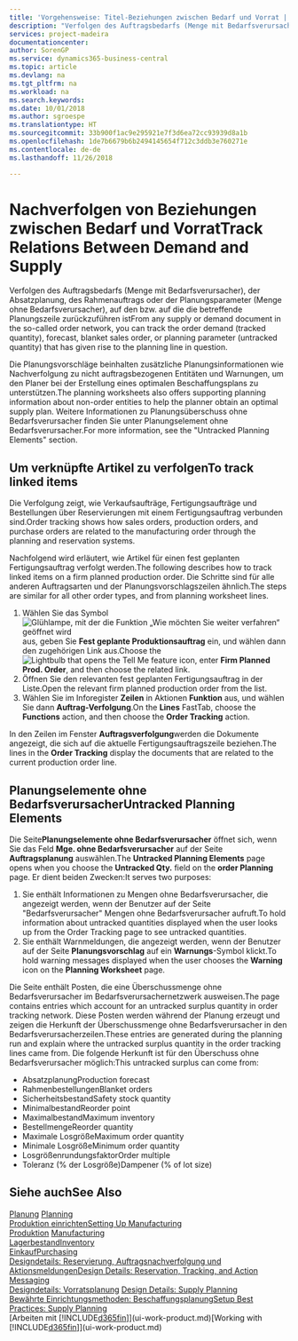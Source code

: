 ```yaml
---
title: 'Vorgehensweise: Titel-Beziehungen zwischen Bedarf und Vorrat | Microsoft Docs'
description: "Verfolgen des Auftragsbedarfs (Menge mit Bedarfsverursacher), der Absatzplanung, des Rahmenauftrags oder der Planungsparameter (Menge ohne Bedarfsverursacher), auf den bzw. auf die die betreffende Planungszeile zurückzuführen ist"
services: project-madeira
documentationcenter: 
author: SorenGP
ms.service: dynamics365-business-central
ms.topic: article
ms.devlang: na
ms.tgt_pltfrm: na
ms.workload: na
ms.search.keywords: 
ms.date: 10/01/2018
ms.author: sgroespe
ms.translationtype: HT
ms.sourcegitcommit: 33b900f1ac9e295921e7f3d6ea72cc93939d8a1b
ms.openlocfilehash: 1de7b6679b6b2494145654f712c3ddb3e760271e
ms.contentlocale: de-de
ms.lasthandoff: 11/26/2018

---
```

# <a name="track-relations-between-demand-and-supply"></a><span data-ttu-id="86551-103">Nachverfolgen von Beziehungen zwischen Bedarf und Vorrat</span><span class="sxs-lookup"><span data-stu-id="86551-103">Track Relations Between Demand and Supply</span></span>
<span data-ttu-id="86551-104">Verfolgen des Auftragsbedarfs (Menge mit Bedarfsverursacher), der Absatzplanung, des Rahmenauftrags oder der Planungsparameter (Menge ohne Bedarfsverursacher), auf den bzw. auf die die betreffende Planungszeile zurückzuführen ist</span><span class="sxs-lookup"><span data-stu-id="86551-104">From any supply or demand document in the so-called order network, you can track the order demand (tracked quantity), forecast, blanket sales order, or planning parameter (untracked quantity) that has given rise to the planning line in question.</span></span>

<span data-ttu-id="86551-105">Die Planungsvorschläge beinhalten zusätzliche Planungsinformationen wie  Nachverfolgung zu nicht auftragsbezogenen Entitäten und  Warnungen, um den Planer bei der Erstellung eines optimalen Beschaffungsplans zu unterstützen.</span><span class="sxs-lookup"><span data-stu-id="86551-105">The planning worksheets also offers supporting planning information about non-order entities to help the planner obtain an optimal supply plan.</span></span> <span data-ttu-id="86551-106">Weitere Informationen zu Planungsüberschuss ohne Bedarfsverursacher finden Sie unter  Planungselement ohne Bedarfsverursacher.</span><span class="sxs-lookup"><span data-stu-id="86551-106">For more information, see the "Untracked Planning Elements" section.</span></span>

## <a name="to-track-linked-items"></a><span data-ttu-id="86551-107">Um verknüpfte Artikel zu verfolgen</span><span class="sxs-lookup"><span data-stu-id="86551-107">To track linked items</span></span>
<span data-ttu-id="86551-108">Die Verfolgung zeigt, wie Verkaufsaufträge, Fertigungsaufträge und Bestellungen über Reservierungen mit einem Fertigungsauftrag verbunden sind.</span><span class="sxs-lookup"><span data-stu-id="86551-108">Order tracking shows how sales orders, production orders, and purchase orders are related to the manufacturing order through the planning and reservation systems.</span></span>

<span data-ttu-id="86551-109">Nachfolgend wird erläutert, wie Artikel für einen fest geplanten Fertigungsauftrag verfolgt werden.</span><span class="sxs-lookup"><span data-stu-id="86551-109">The following describes how to track linked items on a firm planned production order.</span></span> <span data-ttu-id="86551-110">Die Schritte sind für alle anderen Auftragsarten und der Planungsvorschlagszeilen ähnlich.</span><span class="sxs-lookup"><span data-stu-id="86551-110">The steps are similar for all other order types, and from planning worksheet lines.</span></span>

1. <span data-ttu-id="86551-111">Wählen Sie das Symbol ![Glühlampe, mit der die Funktion „Wie möchten Sie weiter verfahren“ geöffnet wird](media/ui-search/search_small.png "Wie möchten Sie weiter verfahren?") aus, geben Sie **Fest geplante Produktionsauftrag** ein, und wählen dann den zugehörigen Link aus.</span><span class="sxs-lookup"><span data-stu-id="86551-111">Choose the ![Lightbulb that opens the Tell Me feature](media/ui-search/search_small.png "Tell me what you want to do") icon, enter **Firm Planned Prod. Order**, and then choose the related link.</span></span>
2. <span data-ttu-id="86551-112">Öffnen Sie den relevanten fest geplanten Fertigungsauftrag in der Liste.</span><span class="sxs-lookup"><span data-stu-id="86551-112">Open the relevant firm planned production order from the list.</span></span>
3. <span data-ttu-id="86551-113">Wählen Sie im Inforegister **Zeilen** in Aktionen **Funktion** aus, und wählen Sie dann **Auftrag-Verfolgung**.</span><span class="sxs-lookup"><span data-stu-id="86551-113">On the **Lines** FastTab, choose the **Functions** action, and then choose the **Order Tracking** action.</span></span>

<span data-ttu-id="86551-114">In den Zeilen im Fenster  **Auftragsverfolgung**werden die Dokumente angezeigt, die sich auf die aktuelle Fertigungsauftragszeile beziehen.</span><span class="sxs-lookup"><span data-stu-id="86551-114">The lines in the **Order Tracking** display the documents that are related to the current production order line.</span></span>

## <a name="untracked-planning-elements"></a><span data-ttu-id="86551-115">Planungselemente ohne Bedarfsverursacher</span><span class="sxs-lookup"><span data-stu-id="86551-115">Untracked Planning Elements</span></span>
<span data-ttu-id="86551-116">Die Seite**Planungselemente ohne Bedarfsverursacher** öffnet sich, wenn Sie das Feld **Mge. ohne Bedarfsverursacher** auf der Seite **Auftragsplanung** auswählen.</span><span class="sxs-lookup"><span data-stu-id="86551-116">The **Untracked Planning Elements** page opens when you choose the **Untracked Qty.** field on the **order Planning** page.</span></span> <span data-ttu-id="86551-117">Er dient beiden Zwecken:</span><span class="sxs-lookup"><span data-stu-id="86551-117">It serves two purposes:</span></span>

1. <span data-ttu-id="86551-118">Sie enthält Informationen zu Mengen ohne Bedarfsverursacher, die angezeigt werden, wenn der Benutzer auf der Seite "Bedarfsverursacher" Mengen ohne Bedarfsverursacher aufruft.</span><span class="sxs-lookup"><span data-stu-id="86551-118">To hold information about untracked quantities displayed when the user looks up from the Order Tracking page to see untracked quantities.</span></span>
2. <span data-ttu-id="86551-119">Sie enthält Warnmeldungen, die angezeigt werden, wenn der Benutzer auf der Seite **Planungsvorschlag** auf ein **Warnungs**-Symbol klickt.</span><span class="sxs-lookup"><span data-stu-id="86551-119">To hold warning messages displayed when the user chooses the **Warning** icon on the **Planning Worksheet** page.</span></span>

<span data-ttu-id="86551-120">Die Seite enthält Posten, die eine Überschussmenge ohne Bedarfsverursacher im Bedarfsverursachernetzwerk ausweisen.</span><span class="sxs-lookup"><span data-stu-id="86551-120">The page contains entries which account for an untracked surplus quantity in order tracking network.</span></span> <span data-ttu-id="86551-121">Diese Posten werden während der Planung erzeugt und zeigen die Herkunft der Überschussmenge ohne Bedarfsverursacher in den Bedarfsverursacherzeilen.</span><span class="sxs-lookup"><span data-stu-id="86551-121">These entries are generated during the planning run and explain where the untracked surplus quantity in the order tracking lines came from.</span></span> <span data-ttu-id="86551-122">Die folgende Herkunft ist für den Überschuss ohne Bedarfsverursacher möglich:</span><span class="sxs-lookup"><span data-stu-id="86551-122">This untracked surplus can come from:</span></span>

- <span data-ttu-id="86551-123">Absatzplanung</span><span class="sxs-lookup"><span data-stu-id="86551-123">Production forecast</span></span>
- <span data-ttu-id="86551-124">Rahmenbestellungen</span><span class="sxs-lookup"><span data-stu-id="86551-124">Blanket orders</span></span>
- <span data-ttu-id="86551-125">Sicherheitsbestand</span><span class="sxs-lookup"><span data-stu-id="86551-125">Safety stock quantity</span></span>
- <span data-ttu-id="86551-126">Minimalbestand</span><span class="sxs-lookup"><span data-stu-id="86551-126">Reorder point</span></span>
- <span data-ttu-id="86551-127">Maximalbestand</span><span class="sxs-lookup"><span data-stu-id="86551-127">Maximum inventory</span></span>
- <span data-ttu-id="86551-128">Bestellmenge</span><span class="sxs-lookup"><span data-stu-id="86551-128">Reorder quantity</span></span>
- <span data-ttu-id="86551-129">Maximale Losgröße</span><span class="sxs-lookup"><span data-stu-id="86551-129">Maximum order quantity</span></span>
- <span data-ttu-id="86551-130">Minimale Losgröße</span><span class="sxs-lookup"><span data-stu-id="86551-130">Minimum order quantity</span></span>
- <span data-ttu-id="86551-131">Losgrößenrundungsfaktor</span><span class="sxs-lookup"><span data-stu-id="86551-131">Order multiple</span></span>
- <span data-ttu-id="86551-132">Toleranz (% der Losgröße)</span><span class="sxs-lookup"><span data-stu-id="86551-132">Dampener (% of lot size)</span></span>

## <a name="see-also"></a><span data-ttu-id="86551-133">Siehe auch</span><span class="sxs-lookup"><span data-stu-id="86551-133">See Also</span></span>  
<span data-ttu-id="86551-134">[Planung](production-planning.md) </span><span class="sxs-lookup"><span data-stu-id="86551-134">[Planning](production-planning.md) </span></span>  
[<span data-ttu-id="86551-135">Produktion einrichten</span><span class="sxs-lookup"><span data-stu-id="86551-135">Setting Up Manufacturing</span></span>](production-configure-production-processes.md)  
<span data-ttu-id="86551-136">[Produktion](production-manage-manufacturing.md)  </span><span class="sxs-lookup"><span data-stu-id="86551-136">[Manufacturing](production-manage-manufacturing.md)  </span></span>  
[<span data-ttu-id="86551-137">Lagerbestand</span><span class="sxs-lookup"><span data-stu-id="86551-137">Inventory</span></span>](inventory-manage-inventory.md)  
[<span data-ttu-id="86551-138">Einkauf</span><span class="sxs-lookup"><span data-stu-id="86551-138">Purchasing</span></span>](purchasing-manage-purchasing.md)  
[<span data-ttu-id="86551-139">Designdetails: Reservierung, Auftragsnachverfolgung und Aktionsmeldungen</span><span class="sxs-lookup"><span data-stu-id="86551-139">Design Details: Reservation, Tracking, and Action Messaging</span></span>](design-details-reservation-order-tracking-and-action-messaging.md)  
<span data-ttu-id="86551-140">[Designdetails: Vorratsplanung](design-details-supply-planning.md) </span><span class="sxs-lookup"><span data-stu-id="86551-140">[Design Details: Supply Planning](design-details-supply-planning.md) </span></span>  
[<span data-ttu-id="86551-141">Bewährte Einrichtungsmethoden: Beschaffungsplanung</span><span class="sxs-lookup"><span data-stu-id="86551-141">Setup Best Practices: Supply Planning</span></span>](setup-best-practices-supply-planning.md)  
<span data-ttu-id="86551-142">[Arbeiten mit [!INCLUDE[d365fin](includes/d365fin_md.md)]](ui-work-product.md)</span><span class="sxs-lookup"><span data-stu-id="86551-142">[Working with [!INCLUDE[d365fin](includes/d365fin_md.md)]](ui-work-product.md)</span></span>

